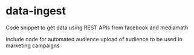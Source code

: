 # data-ingest
Code snippet to get data using REST APIs from facebook and mediamath

Include code for automated audience upload of audience to be used in marketing campaigns